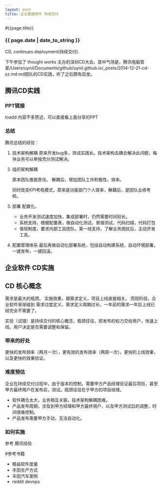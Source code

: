 ```yaml
---
layout: post
title: 企业管理软件 持续交付
---
```


#{{page.title}}

### {{ page.date | date_to_string }}

CD, continues deployment(持续交付).

下午参加了 thought works 主办的深圳CD大会。其中气场是，腾讯电脑管家/Users/uynil/Documents/github/uynil.github.io/_posts/2014-12-21-cd-sz.md.md团队的CD实践，听了之后颇有启发。

## 腾讯CD实践
### PPT链接
toadd
内容不多赘述，可以直接看上面分享的PPT
### 总结
腾讯总结的经验：

1. 技术架构解耦 
	原来开发bug多，测试实践长。技术架构去耦合解决此问题，每块业务可以单独充分测试解决。
2. 组织架构解耦

	原本团队推脱责任。
	解耦后，增加团队工作积极性，效率。
	
	同时改变KPI考核模式，原来是功能部门个人效率，解藕后，是团队业绩考核。
	
3. 部署 配置化。
	* 业务开发测试速度加快，集成部署时，仍然需要时间较长。
	* 系统支持，根据配置表，做自动化测试，冒烟测试，代码扫描，代码打包
    * 值班制度，要求内部工具团队，第一线支持，了解业务困扰后，主动开发工具。
	
4. 配置管理体系
最后再做自动化部署系统，包括自动构建系统，自动环境部署，一键发布，一键回滚。


## 企业软件 CD实施

## CD 核心概念
需求是最大的瓶颈。
实施效果，跟需求定义，项目上线直接相关。
而现阶段，企业软件渐渐碰到 需求过度定义，需求定义周期过长，一年前的需求一年后上线已经完全不需要了。

实验（试错）是持续交付的核心概念，瓶颈往往，把发布的权力交给用户，快速上线，用户决定是否需要调整和保留。

### 带来的好处

更快的发布频率（两月一次），更有效的发布效率（两周一次）。更快的上线效果，以及更快的效果验证。


### 难度预估

企业在持续交付过程中，由于版本的控制，需要甲方产品经理验证最后项目，甚至甲方最终用户在发布前，测试。瓶颈往往在于甲方的项目经理。

* 软件耦合太大，业务相互关联。技术架构解耦困难。
* 产品发布周期，涉及到甲方经理和甲方最终用户，以及甲方测试后的调整，时间很难控制。
* 产品发布需要甲方手动，无法自动化。

### 如何实施
参考 腾讯经验

#参考书籍
* 精益软件度量
* 丰田生产方式
* 丰田汽车案例
* reddit devops

